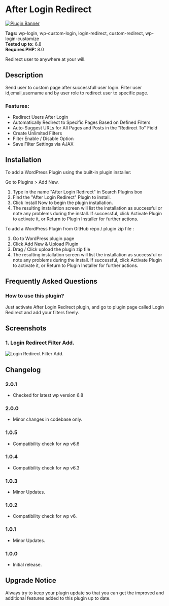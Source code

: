 # After Login Redirect

[![Plugin Banner](https://ps.w.org/wp-after-login-redirect-advanced/assets/banner-772x250.png)](https://wordpress.org/plugins/wp-after-login-redirect-advanced/)

**Tags:** wp-login, wp-custom-login, login-redirect, custom-redirect, wp-login-customize \
**Tested up to:** 6.8 \
**Requires PHP:** 8.0

Redirect user to anywhere at your will.

## Description

Send user to custom page after successfull user login. Filter user id,email,username and by user role to redirect user to specific page.

### Features:

- Redirect Users After Login
- Automatically Redirect to Specific Pages Based on Defined Filters
- Auto-Suggest URLs for All Pages and Posts in the "Redirect To" Field
- Create Unlimited Filters
- Filter Enable / Disable Option
- Save Filter Settings via AJAX

## Installation

To add a WordPress Plugin using the built-in plugin installer:

Go to Plugins > Add New.

1. Type in the name "After Login Redirect" in Search Plugins box
2. Find the "After Login Redirect" Plugin to install.
3. Click Install Now to begin the plugin installation.
4. The resulting installation screen will list the installation as successful or note any problems during the install.
If successful, click Activate Plugin to activate it, or Return to Plugin Installer for further actions.

To add a WordPress Plugin from GitHub repo / plugin zip file :
1. Go to WordPress plugin page
2. Click Add New & Upload Plugin
3. Drag / Click upload the plugin zip file
4. The resulting installation screen will list the installation as successful or note any problems during the install.
If successful, click Activate Plugin to activate it, or Return to Plugin Installer for further actions.

## Frequently Asked Questions

### How to use this plugin?

Just activate After Login Redirect plugin, and go to plugin page called Login Redirect and add your filters freely.
## Screenshots

### 1. Login Redirect Filter Add.

![Login Redirect Filter Add.](https://ps.w.org/wp-after-login-redirect-advanced/assets/screenshot-1.png)


## Changelog

### 2.0.1
- Checked for latest wp version 6.8

### 2.0.0
- Minor changes in codebase only.

### 1.0.5

- Compatibility check for wp v6.6

### 1.0.4

- Compatibility check for wp v6.3
### 1.0.3

- Minor Updates.
### 1.0.2

- Compatibility check for wp v6.
### 1.0.1

- Minor Updates.
### 1.0.0

- Initial release.

## Upgrade Notice

Always try to keep your plugin update so that you can get the improved and additional features added to this plugin up to date.